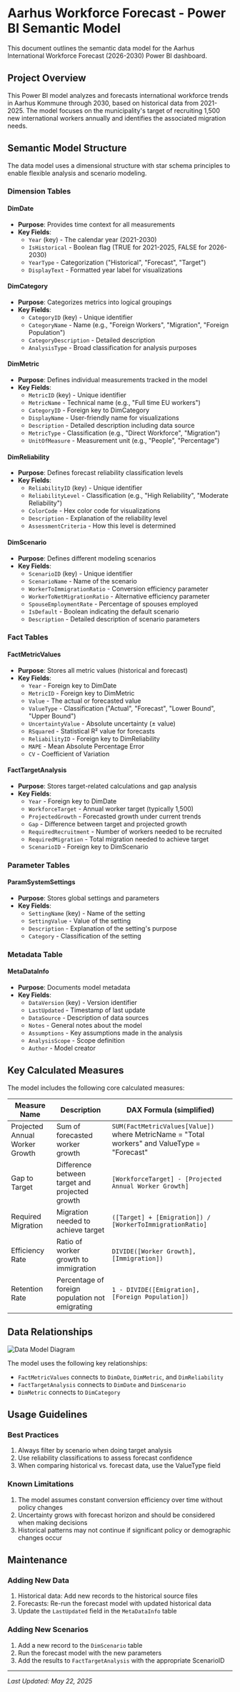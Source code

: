 # Aarhus Workforce Forecast - Power BI Semantic Model

This document outlines the semantic data model for the Aarhus International Workforce Forecast (2026-2030) Power BI dashboard.

## Project Overview

This Power BI model analyzes and forecasts international workforce trends in Aarhus Kommune through 2030, based on historical data from 2021-2025. The model focuses on the municipality's target of recruiting 1,500 new international workers annually and identifies the associated migration needs.

## Semantic Model Structure

The data model uses a dimensional structure with star schema principles to enable flexible analysis and scenario modeling.

### Dimension Tables

#### DimDate
- **Purpose**: Provides time context for all measurements
- **Key Fields**:
  - `Year` (key) - The calendar year (2021-2030)
  - `IsHistorical` - Boolean flag (TRUE for 2021-2025, FALSE for 2026-2030)
  - `YearType` - Categorization ("Historical", "Forecast", "Target")
  - `DisplayText` - Formatted year label for visualizations

#### DimCategory
- **Purpose**: Categorizes metrics into logical groupings
- **Key Fields**:
  - `CategoryID` (key) - Unique identifier
  - `CategoryName` - Name (e.g., "Foreign Workers", "Migration", "Foreign Population")
  - `CategoryDescription` - Detailed description
  - `AnalysisType` - Broad classification for analysis purposes

#### DimMetric
- **Purpose**: Defines individual measurements tracked in the model
- **Key Fields**:
  - `MetricID` (key) - Unique identifier
  - `MetricName` - Technical name (e.g., "Full time EU workers")
  - `CategoryID` - Foreign key to DimCategory
  - `DisplayName` - User-friendly name for visualizations
  - `Description` - Detailed description including data source
  - `MetricType` - Classification (e.g., "Direct Workforce", "Migration")
  - `UnitOfMeasure` - Measurement unit (e.g., "People", "Percentage")

#### DimReliability
- **Purpose**: Defines forecast reliability classification levels
- **Key Fields**:
  - `ReliabilityID` (key) - Unique identifier
  - `ReliabilityLevel` - Classification (e.g., "High Reliability", "Moderate Reliability")
  - `ColorCode` - Hex color code for visualizations
  - `Description` - Explanation of the reliability level
  - `AssessmentCriteria` - How this level is determined

#### DimScenario
- **Purpose**: Defines different modeling scenarios
- **Key Fields**:
  - `ScenarioID` (key) - Unique identifier
  - `ScenarioName` - Name of the scenario
  - `WorkerToImmigrationRatio` - Conversion efficiency parameter
  - `WorkerToNetMigrationRatio` - Alternative efficiency parameter
  - `SpouseEmploymentRate` - Percentage of spouses employed
  - `IsDefault` - Boolean indicating the default scenario
  - `Description` - Detailed description of scenario parameters

### Fact Tables

#### FactMetricValues
- **Purpose**: Stores all metric values (historical and forecast)
- **Key Fields**:
  - `Year` - Foreign key to DimDate
  - `MetricID` - Foreign key to DimMetric
  - `Value` - The actual or forecasted value
  - `ValueType` - Classification ("Actual", "Forecast", "Lower Bound", "Upper Bound")
  - `UncertaintyValue` - Absolute uncertainty (± value)
  - `RSquared` - Statistical R² value for forecasts
  - `ReliabilityID` - Foreign key to DimReliability
  - `MAPE` - Mean Absolute Percentage Error
  - `CV` - Coefficient of Variation

#### FactTargetAnalysis
- **Purpose**: Stores target-related calculations and gap analysis
- **Key Fields**:
  - `Year` - Foreign key to DimDate
  - `WorkforceTarget` - Annual worker target (typically 1,500)
  - `ProjectedGrowth` - Forecasted growth under current trends
  - `Gap` - Difference between target and projected growth
  - `RequiredRecruitment` - Number of workers needed to be recruited
  - `RequiredMigration` - Total migration needed to achieve target
  - `ScenarioID` - Foreign key to DimScenario

### Parameter Tables

#### ParamSystemSettings
- **Purpose**: Stores global settings and parameters
- **Key Fields**:
  - `SettingName` (key) - Name of the setting
  - `SettingValue` - Value of the setting
  - `Description` - Explanation of the setting's purpose
  - `Category` - Classification of the setting

### Metadata Table

#### MetaDataInfo
- **Purpose**: Documents model metadata
- **Key Fields**:
  - `DataVersion` (key) - Version identifier
  - `LastUpdated` - Timestamp of last update
  - `DataSource` - Description of data sources
  - `Notes` - General notes about the model
  - `Assumptions` - Key assumptions made in the analysis
  - `AnalysisScope` - Scope definition
  - `Author` - Model creator

## Key Calculated Measures

The model includes the following core calculated measures:

| Measure Name | Description | DAX Formula (simplified) |
|--------------|-------------|--------------------------|
| Projected Annual Worker Growth | Sum of forecasted worker growth | `SUM(FactMetricValues[Value])` where MetricName = "Total workers" and ValueType = "Forecast" |
| Gap to Target | Difference between target and projected growth | `[WorkforceTarget] - [Projected Annual Worker Growth]` |
| Required Migration | Migration needed to achieve target | `([Target] + [Emigration]) / [WorkerToImmigrationRatio]` |
| Efficiency Rate | Ratio of worker growth to immigration | `DIVIDE([Worker Growth], [Immigration])` |
| Retention Rate | Percentage of foreign population not emigrating | `1 - DIVIDE([Emigration], [Foreign Population])` |

## Data Relationships

![Data Model Diagram](model_diagram.png)

The model uses the following key relationships:
- `FactMetricValues` connects to `DimDate`, `DimMetric`, and `DimReliability`
- `FactTargetAnalysis` connects to `DimDate` and `DimScenario`
- `DimMetric` connects to `DimCategory`

## Usage Guidelines

### Best Practices
1. Always filter by scenario when doing target analysis
2. Use reliability classifications to assess forecast confidence
3. When comparing historical vs. forecast data, use the ValueType field

### Known Limitations
1. The model assumes constant conversion efficiency over time without policy changes
2. Uncertainty grows with forecast horizon and should be considered when making decisions
3. Historical patterns may not continue if significant policy or demographic changes occur

## Maintenance

### Adding New Data
1. Historical data: Add new records to the historical source files
2. Forecasts: Re-run the forecast model with updated historical data
3. Update the `LastUpdated` field in the `MetaDataInfo` table

### Adding New Scenarios
1. Add a new record to the `DimScenario` table
2. Run the forecast model with the new parameters
3. Add the results to `FactTargetAnalysis` with the appropriate ScenarioID

---

*Last Updated: May 22, 2025*